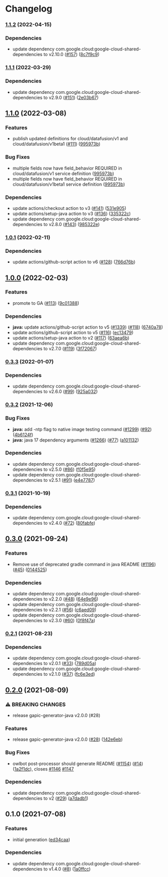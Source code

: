 # Changelog

### [1.1.2](https://github.com/googleapis/java-data-fusion/compare/v1.1.1...v1.1.2) (2022-04-15)


### Dependencies

* update dependency com.google.cloud:google-cloud-shared-dependencies to v2.10.0 ([#157](https://github.com/googleapis/java-data-fusion/issues/157)) ([8c7f9c9](https://github.com/googleapis/java-data-fusion/commit/8c7f9c9482c20c347aaace222cfe2dd137661e93))

### [1.1.1](https://github.com/googleapis/java-data-fusion/compare/v1.1.0...v1.1.1) (2022-03-29)


### Dependencies

* update dependency com.google.cloud:google-cloud-shared-dependencies to v2.9.0 ([#151](https://github.com/googleapis/java-data-fusion/issues/151)) ([2e03b67](https://github.com/googleapis/java-data-fusion/commit/2e03b67b123ede0f694a80535f32461d118be21f))

## [1.1.0](https://github.com/googleapis/java-data-fusion/compare/v1.0.1...v1.1.0) (2022-03-08)


### Features

* publish updated definitions for cloud/datafusion/v1 and cloud/datafusion/v1beta1 ([#111](https://github.com/googleapis/java-data-fusion/issues/111)) ([995973b](https://github.com/googleapis/java-data-fusion/commit/995973b65bb3f7a78f30dfc3df75550c992fae5d))


### Bug Fixes

* multiple fields now have field_behavior REQUIRED in cloud/datafusion/v1 service definition ([995973b](https://github.com/googleapis/java-data-fusion/commit/995973b65bb3f7a78f30dfc3df75550c992fae5d))
* multiple fields now have field_behavior REQUIRED in cloud/datafusion/v1beta1 service definition ([995973b](https://github.com/googleapis/java-data-fusion/commit/995973b65bb3f7a78f30dfc3df75550c992fae5d))


### Dependencies

* update actions/checkout action to v3 ([#141](https://github.com/googleapis/java-data-fusion/issues/141)) ([531e905](https://github.com/googleapis/java-data-fusion/commit/531e905164c85dac2892acb631a72cccf9962940))
* update actions/setup-java action to v3 ([#136](https://github.com/googleapis/java-data-fusion/issues/136)) ([335322c](https://github.com/googleapis/java-data-fusion/commit/335322cd402746b9a91ce051df95cf9687ab8b15))
* update dependency com.google.cloud:google-cloud-shared-dependencies to v2.8.0 ([#143](https://github.com/googleapis/java-data-fusion/issues/143)) ([985322e](https://github.com/googleapis/java-data-fusion/commit/985322e4c65337eb3547d2155f0120c9d6a07eb3))

### [1.0.1](https://github.com/googleapis/java-data-fusion/compare/v1.0.0...v1.0.1) (2022-02-11)


### Dependencies

* update actions/github-script action to v6 ([#128](https://github.com/googleapis/java-data-fusion/issues/128)) ([766d76b](https://github.com/googleapis/java-data-fusion/commit/766d76b81a9be7748a57eab58dd21754ae41015d))

## [1.0.0](https://github.com/googleapis/java-data-fusion/compare/v0.3.3...v1.0.0) (2022-02-03)


### Features

* promote to GA ([#113](https://github.com/googleapis/java-data-fusion/issues/113)) ([9c01388](https://github.com/googleapis/java-data-fusion/commit/9c01388e669b249f510839172d90d52319260146))


### Dependencies

* **java:** update actions/github-script action to v5 ([#1339](https://github.com/googleapis/java-data-fusion/issues/1339)) ([#118](https://github.com/googleapis/java-data-fusion/issues/118)) ([6740a78](https://github.com/googleapis/java-data-fusion/commit/6740a7892bd08efba92d34634f9aeff0571e9597))
* update actions/github-script action to v5 ([#116](https://github.com/googleapis/java-data-fusion/issues/116)) ([ec13479](https://github.com/googleapis/java-data-fusion/commit/ec13479562811fa33090735e1b2e8a11dd7833c9))
* update actions/setup-java action to v2 ([#117](https://github.com/googleapis/java-data-fusion/issues/117)) ([63aea6b](https://github.com/googleapis/java-data-fusion/commit/63aea6bbb11a2dcac7f839b0927e36ca57dc3742))
* update dependency com.google.cloud:google-cloud-shared-dependencies to v2.7.0 ([#119](https://github.com/googleapis/java-data-fusion/issues/119)) ([3f72067](https://github.com/googleapis/java-data-fusion/commit/3f72067d22da23546f26f5dbfd45880239206eb1))

### [0.3.3](https://www.github.com/googleapis/java-data-fusion/compare/v0.3.2...v0.3.3) (2022-01-07)


### Dependencies

* update dependency com.google.cloud:google-cloud-shared-dependencies to v2.6.0 ([#99](https://www.github.com/googleapis/java-data-fusion/issues/99)) ([925a032](https://www.github.com/googleapis/java-data-fusion/commit/925a0320664bfa1ffdc4e5c3aaa863a36ff5390f))

### [0.3.2](https://www.github.com/googleapis/java-data-fusion/compare/v0.3.1...v0.3.2) (2021-12-06)


### Bug Fixes

* **java:** add -ntp flag to native image testing command ([#1299](https://www.github.com/googleapis/java-data-fusion/issues/1299)) ([#92](https://www.github.com/googleapis/java-data-fusion/issues/92)) ([4b6124f](https://www.github.com/googleapis/java-data-fusion/commit/4b6124f04c70a46f012a73766539287686914664))
* **java:** java 17 dependency arguments ([#1266](https://www.github.com/googleapis/java-data-fusion/issues/1266)) ([#77](https://www.github.com/googleapis/java-data-fusion/issues/77)) ([a101132](https://www.github.com/googleapis/java-data-fusion/commit/a1011328cfa821b954c7cabbe1f277ace31beadf))


### Dependencies

* update dependency com.google.cloud:google-cloud-shared-dependencies to v2.5.0 ([#86](https://www.github.com/googleapis/java-data-fusion/issues/86)) ([f0f5e95](https://www.github.com/googleapis/java-data-fusion/commit/f0f5e950908712657d69843416687dfda725a1dc))
* update dependency com.google.cloud:google-cloud-shared-dependencies to v2.5.1 ([#91](https://www.github.com/googleapis/java-data-fusion/issues/91)) ([e4e7787](https://www.github.com/googleapis/java-data-fusion/commit/e4e7787244cdf4e425f99c3d5d25d57037e6eec2))

### [0.3.1](https://www.github.com/googleapis/java-data-fusion/compare/v0.3.0...v0.3.1) (2021-10-19)


### Dependencies

* update dependency com.google.cloud:google-cloud-shared-dependencies to v2.4.0 ([#72](https://www.github.com/googleapis/java-data-fusion/issues/72)) ([80fabfe](https://www.github.com/googleapis/java-data-fusion/commit/80fabfe187bec086c003d9d7e662025886525195))

## [0.3.0](https://www.github.com/googleapis/java-data-fusion/compare/v0.2.1...v0.3.0) (2021-09-24)


### Features

* Remove use of deprecated gradle command in java README ([#1196](https://www.github.com/googleapis/java-data-fusion/issues/1196)) ([#45](https://www.github.com/googleapis/java-data-fusion/issues/45)) ([0144525](https://www.github.com/googleapis/java-data-fusion/commit/01445257a46e35c1efbc49c363a499cfd9fefc78))


### Dependencies

* update dependency com.google.cloud:google-cloud-shared-dependencies to v2.2.0 ([#48](https://www.github.com/googleapis/java-data-fusion/issues/48)) ([64e9e96](https://www.github.com/googleapis/java-data-fusion/commit/64e9e96dedb29462ec303df5b7e2d09068ccc462))
* update dependency com.google.cloud:google-cloud-shared-dependencies to v2.2.1 ([#56](https://www.github.com/googleapis/java-data-fusion/issues/56)) ([c6aed09](https://www.github.com/googleapis/java-data-fusion/commit/c6aed09c8a2fc27620d89bbc42ca53942da66aef))
* update dependency com.google.cloud:google-cloud-shared-dependencies to v2.3.0 ([#60](https://www.github.com/googleapis/java-data-fusion/issues/60)) ([0f8f47a](https://www.github.com/googleapis/java-data-fusion/commit/0f8f47ac59b53840144f3f89abeffec6fb7092f2))

### [0.2.1](https://www.github.com/googleapis/java-data-fusion/compare/v0.2.0...v0.2.1) (2021-08-23)


### Dependencies

* update dependency com.google.cloud:google-cloud-shared-dependencies to v2.0.1 ([#33](https://www.github.com/googleapis/java-data-fusion/issues/33)) ([789d05a](https://www.github.com/googleapis/java-data-fusion/commit/789d05a865cd04af8d966c6f283af088ed7cdfd8))
* update dependency com.google.cloud:google-cloud-shared-dependencies to v2.1.0 ([#37](https://www.github.com/googleapis/java-data-fusion/issues/37)) ([fc6e3ed](https://www.github.com/googleapis/java-data-fusion/commit/fc6e3edcb7877df7927be20b8db249c48a1b57cf))

## [0.2.0](https://www.github.com/googleapis/java-data-fusion/compare/v0.1.0...v0.2.0) (2021-08-09)


### ⚠ BREAKING CHANGES

* release gapic-generator-java v2.0.0 (#28)

### Features

* release gapic-generator-java v2.0.0 ([#28](https://www.github.com/googleapis/java-data-fusion/issues/28)) ([142e6eb](https://www.github.com/googleapis/java-data-fusion/commit/142e6ebcc3b7dcd4d2888d817839670d9312c31f))


### Bug Fixes

* owlbot post-processor should generate README ([#1154](https://www.github.com/googleapis/java-data-fusion/issues/1154)) ([#14](https://www.github.com/googleapis/java-data-fusion/issues/14)) ([1a2f1dc](https://www.github.com/googleapis/java-data-fusion/commit/1a2f1dcbdaddbd4a083375fcdba43d0378394ca8)), closes [#1146](https://www.github.com/googleapis/java-data-fusion/issues/1146) [#1147](https://www.github.com/googleapis/java-data-fusion/issues/1147)


### Dependencies

* update dependency com.google.cloud:google-cloud-shared-dependencies to v2 ([#29](https://www.github.com/googleapis/java-data-fusion/issues/29)) ([a7dadb1](https://www.github.com/googleapis/java-data-fusion/commit/a7dadb1b73616cd702b5e72a42f83d79473475cb))

## 0.1.0 (2021-07-08)


### Features

* initial generation ([ed34caa](https://www.github.com/googleapis/java-data-fusion/commit/ed34caa8935c5222401fa6a80caad4ac0ede981c))


### Dependencies

* update dependency com.google.cloud:google-cloud-shared-dependencies to v1.4.0 ([#8](https://www.github.com/googleapis/java-data-fusion/issues/8)) ([1a0ffcc](https://www.github.com/googleapis/java-data-fusion/commit/1a0ffccc8bb43e02933167be2302c0f3a020f2f1))
